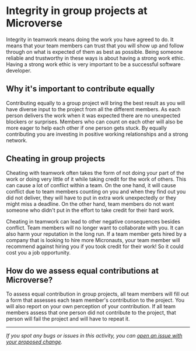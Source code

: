 # Integrity in group projects at Microverse

Integrity in teamwork means doing the work you have agreed to do. It means that your team members can trust that you will show up and follow through on what is expected of them as best as possible. Being someone reliable and trustworthy in these ways is about having a strong work ethic. Having a strong work ethic is very important to be a successful software developer.

## Why it's important to contribute equally

Contributing equally to a group project will bring the best result as you will have diverse input to the project from all the different members. As each person delivers the work when it was expected there are no unexpected blockers or surprises. Members who can count on each other will also be more eager to help each other if one person gets stuck. By equally contributing you are investing in positive working relationships and a strong network.

## Cheating in group projects

Cheating with teamwork often takes the form of not doing your part of the work or doing very little of it while taking credit for the work of others. This can cause a lot of conflict within a team. On the one hand, it will cause conflict due to team members counting on you and when they find out you did not deliver, they will have to put in extra work unexpectedly or they might miss a deadline. On the other hand, team members do not want someone who didn't put in the effort to take credit for their hard work.

Cheating in teamwork can lead to other negative consequences besides conflict. Team members will no longer want to collaborate with you. It can also harm your reputation in the long run. If a team member gets hired by a company that is looking to hire more Micronauts, your team member will recommend against hiring you if you took credit for their work! So it could cost you a job opportunity.

## How do we assess equal contributions at Microverse?

To assess equal contribution in group projects, all team members will fill out a form that assesses each team member's contribution to the project. You will also report on your own perception of your contribution. If all team members assess that one person did not contribute to the project, that person will fail the project and will have to repeat it.

------

_If you spot any bugs or issues in this activity, you can [open an issue with your proposed change](https://github.com/microverseinc/curriculum-transversal-skills/blob/main/git-github/articles/open_issue.md)._
